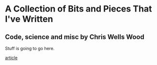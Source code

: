# A Collection of Bits and Pieces That I've Written

## Code, science and misc by Chris Wells Wood

Stuff is going to go here.

[article](empty_rust_structs.md)

